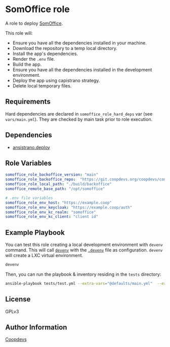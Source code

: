 SomOffice role
=========

A role to deploy [SomOffice](https://git.coopdevs.org/coopdevs/comunitats-energetiques/somoffice/).

This role will:
- Ensure you have all the dependencies installed in your machine.
- Download the repository to a temp local directory.
- Install the app's dependencies.
- Render the `.env` file.
- Build the app.
- Ensure you have all the dependencies installed in the development environment.
- Deploy the app using capistrano strategy.
- Delete local temporary files.

Requirements
------------
Hard dependencies are declared in `somoffice_role_hard_deps` var (see `vars/main.yml`).
They are checked by main task prior to role execution.

Dependencies
-------------
- [ansistrano.deploy](https://github.com/ansistrano/deploy)

Role Variables
--------------
```yaml
somoffice_role_backoffice_version: "main"
somoffice_role_backoffice_repo:  "https://git.coopdevs.org/coopdevs/comunitats-energetiques/somoffice/back-office"
somoffice_role_local_path: "./build/backoffice"
somoffice_remote_base_path: "/opt/somoffice"

# .env file variables
somoffice_role_env_host: "https://example.coop"
somoffice_role_env_keycloak: "https://example.coop/auth"
somoffice_role_env_kc_realm: "somoffice"
somoffice_role_env_kc_client: "client id"
```
Example Playbook
----------------

You can test this role creating a local development environment with `devenv` command. This will call [`devenv`](https://github.com/coopdevs/devenv) with the [`.devenv`](.devenv) file as configuration. `devenv` will create a LXC virtual environment.

```bash
devenv
```

Then, you can run the playbook & inventory residing in the `tests` directory:

```bash
ansible-playbook tests/test.yml --extra-vars="@defaults/main.yml"  --extra-vars="@vars/main.yml" -i tests/inventory
```

License
-------

GPLv3

Author Information
------------------

[Coopdevs](https://coopdevs.org)
